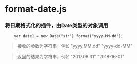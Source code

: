 # format-date.js
###  将日期格式化的插件，由Date类型的对象调用
```  
    var date1 = new Date("sth").format("yyyy-MM-dd");
```
 
> 接收的参数为字符串，例如 "yyyy.MM.dd"  "yyyy-dd-MM"

> 返回的结果为字符串，例如 "2017.08.31"  "2018-16-01"

